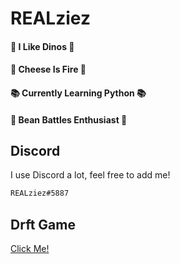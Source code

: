 # REALziez

#### 🦕 I Like Dinos 🦕
#### 🧀 Cheese Is Fire 🧀 
#### 📚 Currently Learning Python 📚
#### 🥫 Bean Battles Enthusiast 🥫

## Discord

I use Discord a lot, feel free to add me!

```bash
REALziez#5887
```


## Drft Game
[Click Me!](https://realziez.github.io/DriftR/)

